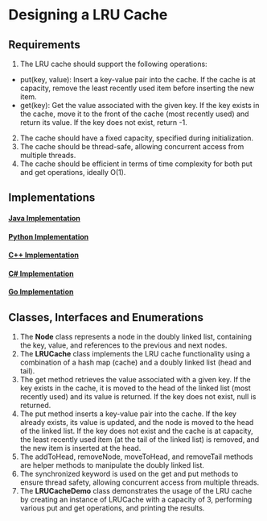 # Designing a LRU Cache

## Requirements
1. The LRU cache should support the following operations:
- put(key, value): Insert a key-value pair into the cache. If the cache is at capacity, remove the least recently used item before inserting the new item.
- get(key): Get the value associated with the given key. If the key exists in the cache, move it to the front of the cache (most recently used) and return its value. If the key does not exist, return -1.
2. The cache should have a fixed capacity, specified during initialization.
3. The cache should be thread-safe, allowing concurrent access from multiple threads.
4. The cache should be efficient in terms of time complexity for both put and get operations, ideally O(1).

## Implementations
#### [Java Implementation](../solutions/java/src/lrucache/) 
#### [Python Implementation](../solutions/python/lrucache/)
#### [C++ Implementation](../solutions/c++/lrucache/)
#### [C# Implementation](../solutions/c%23/LRUCache/)
#### [Go Implementation](../solutions/golang/lrucache/)

## Classes, Interfaces and Enumerations
1. The **Node** class represents a node in the doubly linked list, containing the key, value, and references to the previous and next nodes.
2. The **LRUCache** class implements the LRU cache functionality using a combination of a hash map (cache) and a doubly linked list (head and tail).
3. The get method retrieves the value associated with a given key. If the key exists in the cache, it is moved to the head of the linked list (most recently used) and its value is returned. If the key does not exist, null is returned.
4. The put method inserts a key-value pair into the cache. If the key already exists, its value is updated, and the node is moved to the head of the linked list. If the key does not exist and the cache is at capacity, the least recently used item (at the tail of the linked list) is removed, and the new item is inserted at the head.
5. The addToHead, removeNode, moveToHead, and removeTail methods are helper methods to manipulate the doubly linked list.
6. The synchronized keyword is used on the get and put methods to ensure thread safety, allowing concurrent access from multiple threads.
7. The **LRUCacheDemo** class demonstrates the usage of the LRU cache by creating an instance of LRUCache with a capacity of 3, performing various put and get operations, and printing the results.